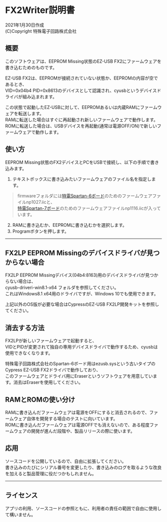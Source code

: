 # FX2Writer説明書
2021年1月30日作成  
(C)Copyright 特殊電子回路株式会社

## 概要
このソフトウェアは、EEPROM Missing状態のEZ-USB FX2にファームウェアを書き込むためのものです。

EZ-USB FX2は、EEPROMが接続されていない状態か、EEPROMの内容が空であるとき、  
VID=0x04b4 PID=0x8613のデバイスとして認識され、cyusbというデバイスドライバが組み込まれます。

この状態で起動したEZ-USBに対して、EEPROMあるいは内蔵RAMにファームウェアを転送します。  
RAMに転送した場合はすぐに再起動され新しいファームウェアで動作します。  
ROMに転送した場合は、USBデバイスを再起動(通常は電源OFF/ON)で新しいファームウェアで動作します。

## 使い方
EEPROM Missing状態のFX2デバイスとPCをUSBで接続し、以下の手順で書き込みます。

1. テキストボックスに書き込みたいファームウェアのファイル名を指定します。

> firmwareフォルダには[特電Spartan-6ボード](http://www.tokudenkairo.co.jp/sp6/)のためのファームウェアファイルnp1027.iicと、  
[特電Spartan-7ボード](http://www.tokudenkairo.co.jp/sp7/)のためのファームウェアファイルnp1116.iicが入っています。

2. RAMに書き込むか、EEPROMに書き込むかを選択します。
3. Programボタンを押します。

---
## FX2LP EEPROM Missingのデバイスドライバが見つからない場合
FX2LP EEPROM Missingデバイス(04b4:8163)用のデバイスドライバが見つからない場合は、  
cyusb-driveri-win8.1-x64 フォルダを参照してください。  
これはWindows8.1 x64用のドライバですが、Windows 10でも使用できます。

上記以外のOS版が必要な場合はCypressのEZ-USB FX2LP開発キットを参照してください。

## 消去する方法
FX2LPが新しいファームウェアで起動すると、  
VIDとPIDが変更されて独自の専用デバイスドライバで動作するため、cyusbは使用できなくなります。

特殊電子回路株式会社のSpartan-6ボード用はezusb.sysという古いタイプのCypress EZ-USB FX2ドライバで動作しており、  
このファームウェアとドライバ用にEraserというソフトウェアを用意しています。消去はEraserを使用してください。

## RAMとROMの使い分け
RAMに書き込んだファームウェアは電源をOFFにすると消去されるので、ファームウェア自体を開発する場合のテストに向いています。  
ROMに書き込んだファームウェアは電源OFFでも消えないので、ある程度ファームウェアの開発が進んだ段階や、製品リリースの際に使います。

## 応用
ソースコードを公開しているので、自由に拡張してください。  
書き込みのたびにシリアル番号を変更したり、書き込みのログを取るような改良を加えると製品管理に役だつかもしれません。

---
## ライセンス
アプリの利用、ソースコードの参照ともに、利用者の責任の範囲で自由に使用して構いません。
